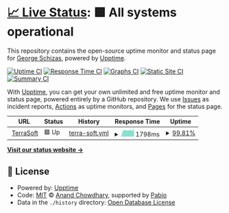 # [📈 Live Status](https://gschizas.github.io/upptime): <!--live status--> **🟩 All systems operational**

This repository contains the open-source uptime monitor and status page for [George Schizas](https://www.terrasoft.gr/), powered by [Upptime](https://github.com/upptime/upptime).

[![Uptime CI](https://github.com/gschizas/upptime/workflows/Uptime%20CI/badge.svg)](https://github.com/gschizas/upptime/actions?query=workflow%3A%22Uptime+CI%22)
[![Response Time CI](https://github.com/gschizas/upptime/workflows/Response%20Time%20CI/badge.svg)](https://github.com/gschizas/upptime/actions?query=workflow%3A%22Response+Time+CI%22)
[![Graphs CI](https://github.com/gschizas/upptime/workflows/Graphs%20CI/badge.svg)](https://github.com/gschizas/upptime/actions?query=workflow%3A%22Graphs+CI%22)
[![Static Site CI](https://github.com/gschizas/upptime/workflows/Static%20Site%20CI/badge.svg)](https://github.com/gschizas/upptime/actions?query=workflow%3A%22Static+Site+CI%22)
[![Summary CI](https://github.com/gschizas/upptime/workflows/Summary%20CI/badge.svg)](https://github.com/gschizas/upptime/actions?query=workflow%3A%22Summary+CI%22)

With [Upptime](https://upptime.js.org), you can get your own unlimited and free uptime monitor and status page, powered entirely by a GitHub repository. We use [Issues](https://github.com/gschizas/upptime/issues) as incident reports, [Actions](https://github.com/gschizas/upptime/actions) as uptime monitors, and [Pages](https://gschizas.github.io/upptime) for the status page.

<!--start: status pages-->
<!-- This summary is generated by Upptime (https://github.com/upptime/upptime) -->
<!-- Do not edit this manually, your changes will be overwritten -->
<!-- prettier-ignore -->
| URL | Status | History | Response Time | Uptime |
| --- | ------ | ------- | ------------- | ------ |
| <img alt="" src="https://icons.duckduckgo.com/ip3/www.terrasoft.gr.ico" height="13"> [TerraSoft](https://www.terrasoft.gr) | 🟩 Up | [terra-soft.yml](https://github.com/gschizas/upptime/commits/HEAD/history/terra-soft.yml) | <details><summary><img alt="Response time graph" src="./graphs/terra-soft/response-time-week.png" height="20"> 1798ms</summary><br><a href="https://gschizas.github.io/upptime/history/terra-soft"><img alt="Response time 1916" src="https://img.shields.io/endpoint?url=https%3A%2F%2Fraw.githubusercontent.com%2Fgschizas%2Fupptime%2FHEAD%2Fapi%2Fterra-soft%2Fresponse-time.json"></a><br><a href="https://gschizas.github.io/upptime/history/terra-soft"><img alt="24-hour response time 2278" src="https://img.shields.io/endpoint?url=https%3A%2F%2Fraw.githubusercontent.com%2Fgschizas%2Fupptime%2FHEAD%2Fapi%2Fterra-soft%2Fresponse-time-day.json"></a><br><a href="https://gschizas.github.io/upptime/history/terra-soft"><img alt="7-day response time 1798" src="https://img.shields.io/endpoint?url=https%3A%2F%2Fraw.githubusercontent.com%2Fgschizas%2Fupptime%2FHEAD%2Fapi%2Fterra-soft%2Fresponse-time-week.json"></a><br><a href="https://gschizas.github.io/upptime/history/terra-soft"><img alt="30-day response time 1833" src="https://img.shields.io/endpoint?url=https%3A%2F%2Fraw.githubusercontent.com%2Fgschizas%2Fupptime%2FHEAD%2Fapi%2Fterra-soft%2Fresponse-time-month.json"></a><br><a href="https://gschizas.github.io/upptime/history/terra-soft"><img alt="1-year response time 1916" src="https://img.shields.io/endpoint?url=https%3A%2F%2Fraw.githubusercontent.com%2Fgschizas%2Fupptime%2FHEAD%2Fapi%2Fterra-soft%2Fresponse-time-year.json"></a></details> | <details><summary><a href="https://gschizas.github.io/upptime/history/terra-soft">99.81%</a></summary><a href="https://gschizas.github.io/upptime/history/terra-soft"><img alt="All-time uptime 99.49%" src="https://img.shields.io/endpoint?url=https%3A%2F%2Fraw.githubusercontent.com%2Fgschizas%2Fupptime%2FHEAD%2Fapi%2Fterra-soft%2Fuptime.json"></a><br><a href="https://gschizas.github.io/upptime/history/terra-soft"><img alt="24-hour uptime 100.00%" src="https://img.shields.io/endpoint?url=https%3A%2F%2Fraw.githubusercontent.com%2Fgschizas%2Fupptime%2FHEAD%2Fapi%2Fterra-soft%2Fuptime-day.json"></a><br><a href="https://gschizas.github.io/upptime/history/terra-soft"><img alt="7-day uptime 99.81%" src="https://img.shields.io/endpoint?url=https%3A%2F%2Fraw.githubusercontent.com%2Fgschizas%2Fupptime%2FHEAD%2Fapi%2Fterra-soft%2Fuptime-week.json"></a><br><a href="https://gschizas.github.io/upptime/history/terra-soft"><img alt="30-day uptime 99.14%" src="https://img.shields.io/endpoint?url=https%3A%2F%2Fraw.githubusercontent.com%2Fgschizas%2Fupptime%2FHEAD%2Fapi%2Fterra-soft%2Fuptime-month.json"></a><br><a href="https://gschizas.github.io/upptime/history/terra-soft"><img alt="1-year uptime 99.49%" src="https://img.shields.io/endpoint?url=https%3A%2F%2Fraw.githubusercontent.com%2Fgschizas%2Fupptime%2FHEAD%2Fapi%2Fterra-soft%2Fuptime-year.json"></a></details>

<!--end: status pages-->

[**Visit our status website →**](https://gschizas.github.io/upptime)

## 📄 License

- Powered by: [Upptime](https://github.com/upptime/upptime)
- Code: [MIT](./LICENSE) © [Anand Chowdhary](https://anandchowdhary.com), supported by [Pabio](https://pabio.com)
- Data in the `./history` directory: [Open Database License](https://opendatacommons.org/licenses/odbl/1-0/)
